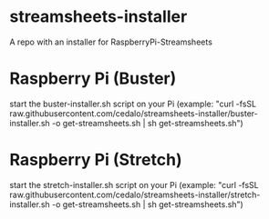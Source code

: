 # streamsheets-installer
A repo with an installer for RaspberryPi-Streamsheets


# Raspberry Pi (Buster)
start the buster-installer.sh script on your Pi
(example: "curl -fsSL raw.githubusercontent.com/cedalo/streamsheets-installer/buster-installer.sh -o get-streamsheets.sh | sh get-streamsheets.sh")

# Raspberry Pi (Stretch)
start the stretch-installer.sh script on your Pi
(example: "curl -fsSL raw.githubusercontent.com/cedalo/streamsheets-installer/stretch-installer.sh -o get-streamsheets.sh | sh get-streamsheets.sh")
